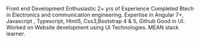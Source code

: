 Front end Development Enthusiastic
2+ yrs of Experience
Completed Btech in Electronics and communication engineering.
Expertise in Angular 7+, Javascript , Typescript, Html5, Css3,Bootstrap 4 & 5, Github
Good in UI.
Worked on Website development using UI Technologies.
MEAN stack learner.


